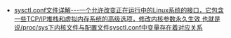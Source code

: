 * [sysctl.conf文件详解---一个允许改变正在运行中的Linux系统的接口，它包含一些TCP/IP堆栈和虚拟内存系统的高级选项，修改内核参数永久生效 也就是说/proc/sys下内核文件与配置文件sysctl.conf中变量存在着对应关系](https://www.cnblogs.com/Jtianlin/p/4339931.html#:~:text=%2Fetc%2Fsysctl.conf%E6%98%AF,%E5%8F%98%E9%87%8F%E5%AD%98%E5%9C%A8%E7%9D%80%E5%AF%B9%E5%BA%94%E5%85%B3%E7%B3%BB%E3%80%82)
